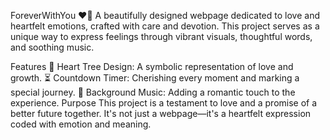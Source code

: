 ForeverWithYou ❤️🌸
A beautifully designed webpage dedicated to love and heartfelt emotions, crafted with care and devotion. This project serves as a unique way to express feelings through vibrant visuals, thoughtful words, and soothing music.

Features
🌳 Heart Tree Design: A symbolic representation of love and growth.
⏳ Countdown Timer: Cherishing every moment and marking a special journey.
🎵 Background Music: Adding a romantic touch to the experience.
Purpose
This project is a testament to love and a promise of a better future together. It's not just a webpage—it's a heartfelt expression coded with emotion and meaning.
